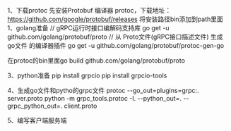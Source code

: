 1、下载protoc
  先安装Protobuf 编译器 protoc，下载地址：https://github.com/google/protobuf/releases
  将安装路径bin添加到path里面
1、golang准备
  // gRPC运行时接口编解码支持库
  go get -u github.com/golang/protobuf/proto
  // 从 Proto文件(gRPC接口描述文件) 生成 go文件 的编译器插件
  go get -u github.com/golang/protobuf/protoc-gen-go
  
  在protoc的bin里面go build github.com/golang/protobuf/proto
  
 3、python准备
  pip install grpcio
  pip install grpcio-tools
  
 4、生成go文件和pytho的grpc文件
  protoc --go_out=plugins=grpc:. server.proto
  python -m grpc_tools.protoc -I. --python_out=. --grpc_python_out=. client.proto 
  
5、编写客户端服务端
